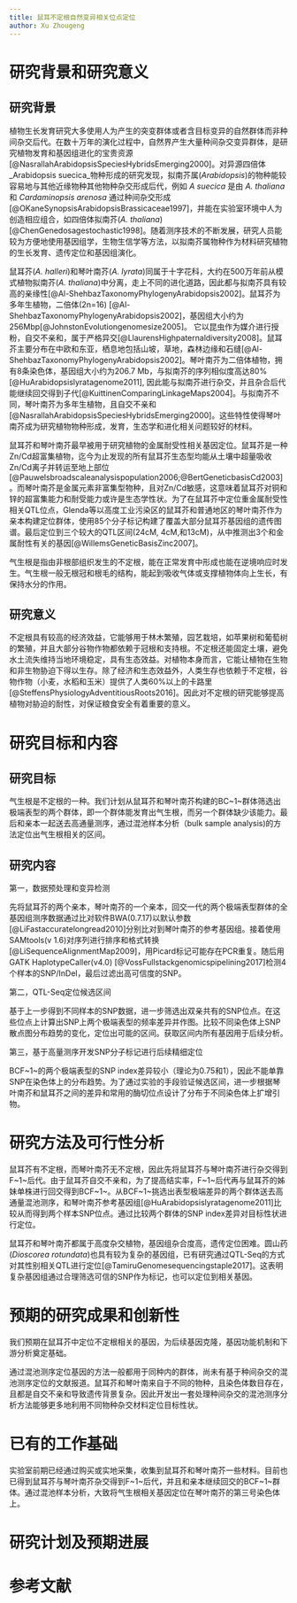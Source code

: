 ```yaml
---
title: 鼠耳不定根自然变异相关位点定位
author: Xu Zhougeng
---
```

# 研究背景和研究意义

## 研究背景

植物生长发育研究大多使用人为产生的突变群体或者含目标变异的自然群体而非种间杂交后代。在数十万年的演化过程中，自然界产生大量种间杂交变异群体，是研究植物发育和基因组进化的宝贵资源[@NasrallahArabidopsisSpeciesHybridsEmerging2000]。对异源四倍体 _Arabidopsis suecica_物种形成的研究发现，拟南芥属(_Arabidopsis_)的物种能较容易地与其他近缘物种其他物种杂交形成后代，例如 _A suecica_ 是由 _A. thaliana_ 和 _Cardaminopsis arenosa_ 通过种间杂交形成[@OKaneSynopsisArabidopsisBrassicaceae1997]，并能在实验室环境中人为创造相应组合，如四倍体拟南芥(_A. thaliana_)[@ChenGenedosagestochastic1998]。随着测序技术的不断发展，研究人员能较为方便地使用基因组学，生物生信学等方法，以拟南芥属物种作为材料研究植物的生长发育、遗传定位和基因组演化。

鼠耳芥(_A. halleri_)和琴叶南芥(_A. lyrata_)同属于十字花科，大约在500万年前从模式植物拟南芥(_A. thaliana_)中分离，走上不同的进化道路，因此都与拟南芥具有较高的亲缘性[@Al-ShehbazTaxonomyPhylogenyArabidopsis2002]。鼠耳芥为多年生植物，二倍体(2n=16) [@Al-ShehbazTaxonomyPhylogenyArabidopsis2002]，基因组大小约为256Mbp[@JohnstonEvolutiongenomesize2005]。 它以昆虫作为媒介进行授粉，自交不亲和，属于严格异交[@LlaurensHighpaternaldiversity2008]。鼠耳芥主要分布在中欧和东亚，栖息地包括山坡，草地，森林边缘和石缝[@Al-ShehbazTaxonomyPhylogenyArabidopsis2002]。琴叶南芥为二倍体植物，拥有8条染色体，基因组大小约为206.7 Mb，与拟南芥的序列相似度高达80%[@HuArabidopsislyratagenome2011], 因此能与拟南芥进行杂交，并且杂合后代能继续回交得到子代[@KuittinenComparingLinkageMaps2004]。与拟南芥不同，琴叶南芥为多年生植物，且自交不亲和[@NasrallahArabidopsisSpeciesHybridsEmerging2000]。这些特性使得琴叶南芥成为研究植物物种形成，发育，生态学和进化相关问题较好的材料。

鼠耳芥和琴叶南芥最早被用于研究植物的金属耐受性相关基因定位。鼠耳芥是一种Zn/Cd超富集植物，迄今为止发现的所有鼠耳芥生态型均能从土壤中超量吸收Zn/Cd离子并转运至地上部位[@Pauwelsbroadscaleanalysispopulation2006;@BertGeneticbasisCd2003]。而琴叶南芥是金属元素非富集型物种，且对Zn/Cd敏感，这意味着鼠耳芥对铜和锌的超富集能力和耐受能力或许是生态学性状。为了在鼠耳芥中定位重金属耐受性相关QTL位点，Glenda等以高度工业污染区的鼠耳芥和普通地区的琴叶南芥作为亲本构建定位群体，使用85个分子标记构建了覆盖大部分鼠耳芥基因组的遗传图谱。最后定位到三个较大的QTL区间(24cM, 4cM,和13cM)，从中推测出3个和金属耐性有关的基因[@WillemsGeneticBasisZinc2007]。

气生根是指由非根部组织发生的不定根，能在正常发育中形成也能在逆境响应时发生。气生根一般无根冠和根毛的结构，能起到吸收气体或支撑植物体向上生长，有保持水分的作用。

## 研究意义

不定根具有较高的经济效益，它能够用于林木繁殖，园艺栽培，如苹果树和葡萄树的繁殖，并且大部分谷物作物都依赖于冠根和支持根。不定根还能固定土壤，避免水土流失维持当地环境稳定，具有生态效益。对植物本身而言，它能让植物在生物和非生物胁迫下得以生存。除了经济和生态效益外，人类生存也依赖于不定根，谷物作物（小麦，水稻和玉米）提供了人类60%以上的卡路里[@SteffensPhysiologyAdventitiousRoots2016]。因此对不定根的研究能够提高植物对胁迫的耐性，对保证粮食安全有着重要的意义。

# 研究目标和内容

## 研究目标

气生根是不定根的一种。我们计划从鼠耳芥和琴叶南芥构建的BC~1~群体筛选出极端表型的两个群体，即一个群体能发育出气生根，而另一个群体缺少该能力。最后和亲本一起送去高通量测序，通过混池样本分析（bulk sample analysis)的方法定位出气生根相关的区间。

## 研究内容

第一，数据预处理和变异检测

先将鼠耳芥的两个亲本，琴叶南芥的一个亲本，回交一代的两个极端表型群体的全基因组测序数据通过比对软件BWA(0.7.17)以默认参数[@LiFastaccuratelongread2010]分别比对到琴叶南芥的参考基因组。接着使用SAMtools(v 1.6)对序列进行排序和格式转换[@LiSequenceAlignmentMap2009]，用Picard标记可能存在PCR重复。随后用GATK HaplotypeCaller(v4.0) [@VossFullstackgenomicspipelining2017]检测4个样本的SNP/InDel，最后过滤出高可信度的SNP。

第二，QTL-Seq定位候选区间

基于上一步得到不同样本的SNP数据，进一步筛选出双亲共有的SNP位点。在这些位点上计算出SNP上两个极端表型的频率差异并作图。比较不同染色体上SNP散点图分布趋势的变化，定位出可能的区间。获取区间内所有基因用于后续分析。

第三，基于高量测序开发SNP分子标记进行后续精细定位

BCF~1~的两个极端表型的SNP index差异较小（理论为0.75和1），因此不能单靠SNP在染色体上的分布趋势。为了通过实验的手段验证候选区间，进一步根据琴叶南芥和鼠耳芥之间的差异和常用的酶切位点设计了分布于不同染色体上扩增引物。

# 研究方法及可行性分析

鼠耳芥有不定根，而琴叶南芥无不定根，因此先将鼠耳芥与琴叶南芥进行杂交得到F~1~后代。由于鼠耳芥自交不亲和，为了提高结实率，F~1~后代再与鼠耳芥的姊妹单株进行回交得到BCF~1~。从BCF~1~挑选出表型极端差异的两个群体送去高通量混池测序，和琴叶南芥参考基因组[@HuArabidopsislyratagenome2011]比较从而得到两个样本SNP位点。通过比较两个群体的SNP index差异对目标性状进行定位。

鼠耳芥和琴叶南芥都属于高度杂交植物，基因组杂合度高，遗传定位困难。圆山药(_Dioscorea rotundata_)也具有较为复杂的基因组，已有研究通过QTL-Seq的方式对其性别相关QTL进行定位[@TamiruGenomesequencingstaple2017]。这表明复杂基因组通过合理筛选可信的SNP作为标记，也可以定位到相关基因。

# 预期的研究成果和创新性

我们预期在鼠耳芥中定位不定根相关的基因，为后续基因克隆，基因功能机制和下游分析奠定基础。

通过混池测序定位基因的方法一般都用于同种内的群体，尚未有基于种间杂交的混池测序定位的文献报道。鼠耳芥和琴叶南来自于不同的物种，且染色体数目存在，且都是自交不亲和导致遗传背景复杂。因此开发出一套处理种间杂交的混池测序分析方法能够更多地利用不同物种杂交材料定位目标性状。

# 已有的工作基础

实验室前期已经通过购买或实地采集，收集到鼠耳芥和琴叶南芥一些材料。目前也已得到鼠耳芥与琴叶南芥杂交得到F~1~后代，并且和亲本继续回交的BCF~1~群体。通过混池样本分析，大致将气生根相关基因定位在琴叶南芥的第三号染色体上。

# 研究计划及预期进展

# 参考文献